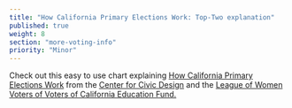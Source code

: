 ```yaml
---
title: "How California Primary Elections Work: Top-Two explanation"
published: true
weight: 8
section: "more-voting-info"
priority: "Minor"
---
```


Check out this easy to use chart explaining [How California Primary Elections Work](https://drive.google.com/file/d/18DTzanCkfKB5QY5hLhMoSez5aMvy96Tn/view?usp=sharing) from the [Center for Civic Design](http://civicdesign.org/) and the [League of Women Voters of Voters of California Education Fund.](https://cavotes.org/)  